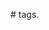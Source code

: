 #<script> Tag :
To write Javascript code in HTML file, We need to use the the <script> </script> tags.
<script> can be placed in head section or in the body section.

Why place it in Body Section :
Browser parses the file from top to bottom, if you put in head, browser may get busy in parsing the javascript code and will not render the contents of the browser page.
Making it unformtable for the user.

#console.log(); :
=> console.log("Hello There");
This is a statement or a piece of code that expresses an action to be taken place. 
We log a message in the console. 

#// Comment :
// is used to add comments to our code. Comments are nothing but description to your code, It is not executed by js engine.
(e.g.) console.log("Hello");   //Hello will be printed in the console


